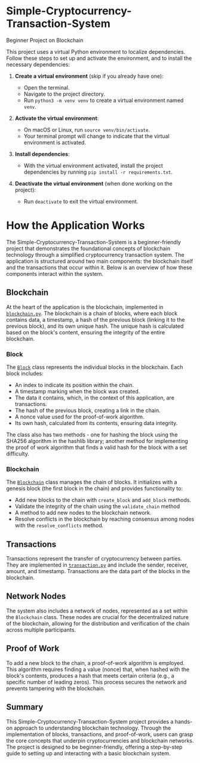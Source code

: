 # Simple-Cryptocurrency-Transaction-System

Beginner Project on Blockchain

This project uses a virtual Python environment to localize dependencies. Follow these steps to set up and activate the environment, and to install the necessary dependencies:

1. **Create a virtual environment** (skip if you already have one):

   - Open the terminal.
   - Navigate to the project directory.
   - Run `python3 -m venv venv` to create a virtual environment named `venv`.

2. **Activate the virtual environment**:

   - On macOS or Linux, run `source venv/bin/activate`.
   - Your terminal prompt will change to indicate that the virtual environment is activated.

3. **Install dependencies**:

   - With the virtual environment activated, install the project dependencies by running `pip install -r requirements.txt`.

4. **Deactivate the virtual environment** (when done working on the project):
   - Run `deactivate` to exit the virtual environment.

# How the Application Works

The Simple-Cryptocurrency-Transaction-System is a beginner-friendly project that demonstrates the foundational concepts of blockchain technology through a simplified cryptocurrency transaction system. The application is structured around two main components: the blockchain itself and the transactions that occur within it. Below is an overview of how these components interact within the system.

## Blockchain

At the heart of the application is the blockchain, implemented in [`blockchain.py`](blockchain.py). The blockchain is a chain of blocks, where each block contains data, a timestamp, a hash of the previous block (linking it to the previous block), and its own unique hash. The unique hash is calculated based on the block's content, ensuring the integrity of the entire blockchain.

### Block

The [`Block`](blockchain.py) class represents the individual blocks in the blockchain. Each block includes:

- An index to indicate its position within the chain.
- A timestamp marking when the block was created.
- The data it contains, which, in the context of this application, are transactions.
- The hash of the previous block, creating a link in the chain.
- A nonce value used for the proof-of-work algorithm.
- Its own hash, calculated from its contents, ensuring data integrity.

The class also has two methods - one for hashing the block using the SHA256 algorithm in the hashlib library; another method for implementing the proof of work algorithm that finds a valid hash for the
block with a set difficulty.

### Blockchain

The [`Blockchain`](blockchain.py) class manages the chain of blocks. It initializes with a genesis block (the first block in the chain) and provides functionality to:

- Add new blocks to the chain with `create_block` and `add_block` methods.
- Validate the integrity of the chain using the `validate_chain` method
- A method to add new nodes to the blockchain network.
- Resolve conflicts in the blockchain by reaching consensus among nodes with the `resolve_conflicts` method.

## Transactions

Transactions represent the transfer of cryptocurrency between parties. They are implemented in [`transaction.py`](transaction.py) and include the sender, receiver, amount, and timestamp. Transactions are the data part of the blocks in the blockchain.

## Network Nodes

The system also includes a network of nodes, represented as a set within the `Blockchain` class. These nodes are crucial for the decentralized nature of the blockchain, allowing for the distribution and verification of the chain across multiple participants.

## Proof of Work

To add a new block to the chain, a proof-of-work algorithm is employed. This algorithm requires finding a value (nonce) that, when hashed with the block's contents, produces a hash that meets certain criteria (e.g., a specific number of leading zeros). This process secures the network and prevents tampering with the blockchain.

## Summary

This Simple-Cryptocurrency-Transaction-System project provides a hands-on approach to understanding blockchain technology. Through the implementation of blocks, transactions, and proof-of-work, users can grasp the core concepts that underpin cryptocurrencies and blockchain networks. The project is designed to be beginner-friendly, offering a step-by-step guide to setting up and interacting with a basic blockchain system.
